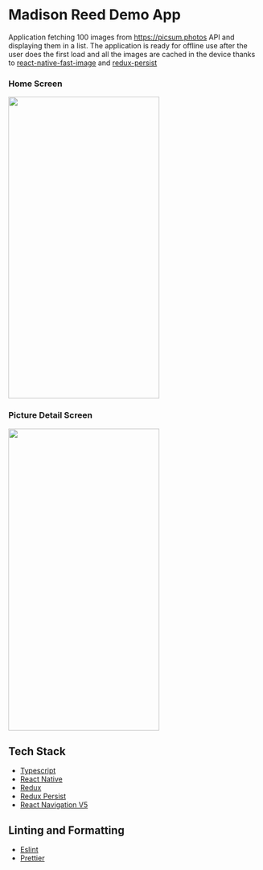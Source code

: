 # Madison Reed Demo App

Application fetching 100 images from https://picsum.photos API and displaying them in a list. The application is ready for offline use after the user does the first load and all the images are cached in the device thanks to [react-native-fast-image](https://github.com/DylanVann/react-native-fast-image) and [redux-persist](https://github.com/rt2zz/redux-persist)

### Home Screen  
<img src="https://user-images.githubusercontent.com/11674736/181588886-70fc75e1-e619-4299-9074-592bf13ad234.png"  width="300" height="600">

### Picture Detail Screen  
<img src="https://user-images.githubusercontent.com/11674736/181588925-73ce9a7a-f9a6-4a66-9763-7f3a646b493b.png"  width="300" height="600">

## Tech Stack
- [Typescript](https://www.typescriptlang.org)
- [React Native](https://reactnative.dev)
- [Redux](https://redux.js.org)
- [Redux Persist](https://github.com/rt2zz/redux-persist)
- [React Navigation V5](https://reactnavigation.org/docs/5.x/getting-started)

## Linting and Formatting
- [Eslint](https://eslint.org)
- [Prettier](https://prettier.io)
